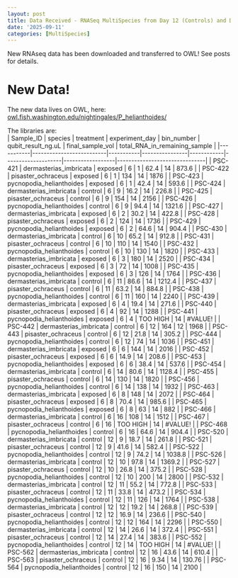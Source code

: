 ```yaml
---
layout: post
title: Data Received - RNASeq MultiSpecies from Day 12 (Controls) and Day 6 (Exposed and Controls) 
date: '2025-09-11'
categories: [MultiSpecies]
---
```

New RNAseq data has been downloaded and transferred to OWL! See posts for details. 

# New Data!

The new data lives on OWL, here: [owl.fish.washington.edu/nightingales/P_helianthoides/](https://owl.fish.washington.edu/nightingales/P_helianthoides/)

The libraries are:          
| Sample_ID | species                  | treatment | experiment_day | bin_number | qubit_result_ng.uL | final_sample_vol | total_RNA_in_remaining_sample |
|-----------|--------------------------|-----------|----------------|------------|--------------------|------------------|-------------------------------|
| PSC-421   | dermasterias_imbricata   |   exposed |              6 |          1 |               62.4 |               14 |                         873.6 |
| PSC-422   | pisaster_ochraceus       |   exposed |              6 |          1 |                134 |               14 |                          1876 |
| PSC-423   | pycnopodia_helianthoides |   exposed |              6 |          1 |               42.4 |               14 |                         593.6 |
| PSC-424   | dermasterias_imbricata   |   control |              6 |          9 |               16.2 |               14 |                         226.8 |
| PSC-425   | pisaster_ochraceus       |   control |              6 |          9 |                154 |               14 |                          2156 |
| PSC-426   | pycnopodia_helianthoides |   control |              6 |          9 |               94.4 |               14 |                        1321.6 |
| PSC-427   | dermasterias_imbricata   |   exposed |              6 |          2 |               30.2 |               14 |                         422.8 |
| PSC-428   | pisaster_ochraceus       |   exposed |              6 |          2 |                124 |               14 |                          1736 |
| PSC-429   | pycnopodia_helianthoides |   exposed |              6 |          2 |               64.6 |               14 |                         904.4 |
| PSC-430   | dermasterias_imbricata   |   control |              6 |         10 |               65.2 |               14 |                         912.8 |
| PSC-431   | pisaster_ochraceus       |   control |              6 |         10 |                110 |               14 |                          1540 |
| PSC-432   | pycnopodia_helianthoides |   control |              6 |         10 |                130 |               14 |                          1820 |
| PSC-433   | dermasterias_imbricata   |   exposed |              6 |          3 |                180 |               14 |                          2520 |
| PSC-434   | pisaster_ochraceus       |   exposed |              6 |          3 |                 72 |               14 |                          1008 |
| PSC-435   | pycnopodia_helianthoides |   exposed |              6 |          3 |                126 |               14 |                          1764 |
| PSC-436   | dermasterias_imbricata   |   control |              6 |         11 |               86.6 |               14 |                        1212.4 |
| PSC-437   | pisaster_ochraceus       |   control |              6 |         11 |               63.2 |               14 |                         884.8 |
| PSC-438   | pycnopodia_helianthoides |   control |              6 |         11 |                160 |               14 |                          2240 |
| PSC-439   | dermasterias_imbricata   |   exposed |              6 |          4 |               19.4 |               14 |                         271.6 |
| PSC-440   | pisaster_ochraceus       |   exposed |              6 |          4 |                 92 |               14 |                          1288 |
| PSC-441   | pycnopodia_helianthoides |   exposed |              6 |          4 | TOO HIGH           |               14 |            #VALUE!            |
| PSC-442   | dermasterias_imbricata   |   control |              6 |         12 |                164 |               12 |                          1968 |
| PSC-443   | pisaster_ochraceus       |   control |              6 |         12 |               21.8 |               14 |                         305.2 |
| PSC-444   | pycnopodia_helianthoides |   control |              6 |         12 |                 74 |               14 |                          1036 |
| PSC-451   | dermasterias_imbricata   |   exposed |              6 |          6 |                144 |               14 |                          2016 |
| PSC-452   | pisaster_ochraceus       |   exposed |              6 |          6 |               14.9 |               14 |                         208.6 |
| PSC-453   | pycnopodia_helianthoides |   exposed |              6 |          6 |               38.4 |               14 |                         537.6 |
| PSC-454   | dermasterias_imbricata   |   control |              6 |         14 |               80.6 |               14 |                        1128.4 |
| PSC-455   | pisaster_ochraceus       |   control |              6 |         14 |                130 |               14 |                          1820 |
| PSC-456   | pycnopodia_helianthoides |   control |              6 |         14 |                138 |               14 |                          1932 |
| PSC-463   | dermasterias_imbricata   |   exposed |              6 |          8 |                148 |               14 |                          2072 |
| PSC-464   | pisaster_ochraceus       |   exposed |              6 |          8 |               70.4 |               14 |                         985.6 |
| PSC-465   | pycnopodia_helianthoides |   exposed |              6 |          8 |                 63 |               14 |                           882 |
| PSC-466   | dermasterias_imbricata   |   control |              6 |         16 |                108 |               14 |                          1512 |
| PSC-467   | pisaster_ochraceus       |   control |              6 |         16 | TOO HIGH           |               14 |            #VALUE!            |
| PSC-468   | pycnopodia_helianthoides |   control |              6 |         16 |               64.6 |               14 |                         904.4 |
| PSC-520   | dermasterias_imbricata   |   control |             12 |          9 |               18.7 |               14 |                         261.8 |
| PSC-521   | pisaster_ochraceus       |   control |             12 |          9 |               41.6 |               14 |                         582.4 |
| PSC-522   | pycnopodia_helianthoides |   control |             12 |          9 |               74.2 |               14 |                        1038.8 |
| PSC-526   | dermasterias_imbricata   |   control |             12 |         10 |               97.8 |               14 |                        1369.2 |
| PSC-527   | pisaster_ochraceus       |   control |             12 |         10 |               26.8 |               14 |                         375.2 |
| PSC-528   | pycnopodia_helianthoides |   control |             12 |         10 |                200 |               14 |                          2800 |
| PSC-532   | dermasterias_imbricata   |   control |             12 |         11 |               55.2 |               14 |                         772.8 |
| PSC-533   | pisaster_ochraceus       |   control |             12 |         11 |               33.8 |               14 |                         473.2 |
| PSC-534   | pycnopodia_helianthoides |   control |             12 |         11 |                126 |               14 |                          1764 |
| PSC-538   | dermasterias_imbricata   |   control |             12 |         12 |               19.2 |               14 |                         268.8 |
| PSC-539   | pisaster_ochraceus       |   control |             12 |         12 |               16.9 |               14 |                         236.6 |
| PSC-540   | pycnopodia_helianthoides |   control |             12 |         12 |                164 |               14 |                          2296 |
| PSC-550   | dermasterias_imbricata   |   control |             12 |         14 |               26.6 |               14 |                         372.4 |
| PSC-551   | pisaster_ochraceus       |   control |             12 |         14 |               27.4 |               14 |                         383.6 |
| PSC-552   | pycnopodia_helianthoides |   control |             12 |         14 | TOO HIGH           |               14 |            #VALUE!            |
| PSC-562   | dermasterias_imbricata   |   control |             12 |         16 |               43.6 |               14 |                         610.4 |
| PSC-563   | pisaster_ochraceus       |   control |             12 |         16 |               9.34 |               14 |                        130.76 |
| PSC-564   | pycnopodia_helianthoides |   control |             12 |         16 |                150 |               14 |                          2100 |    

